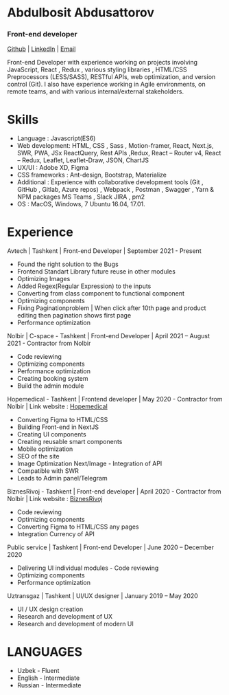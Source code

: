 # Abdulbosit Abdusattorov

### Front-end developer

[Github]()  |  [LinkedIn](https://www.linkedin.com/in/abdulbosit-abdusattorov-347956210/)  |  [Email](abdusattorov.abdulbosit87@gmail.com)

Front-end Developer with experience working on projects involving JavaScript, React , Redux , various styling libraries , HTML/CSS Preprocessors (LESS/SASS), RESTful APIs, web optimization, and version control (Git).
I also have experience working in Agile environments, on remote teams, and with various internal/external stakeholders.

# Skills

- Language : Javascript(ES6)
- Web development: HTML, CSS , Sass , Motion-framer, React, Next.js, SWR, PWA, JSx ReactQuery, Rest APIs ,Redux, React – Router v4, React – Redux, Leaflet, Leaflet-Draw, JSON, ChartJS
- UX/UI : Adobe XD, Figma
- CSS frameworks : Ant-design, Bootstrap, Materialize
- Additional : Experience with collaborative development tools (Git , GitHub , Gitlab, Azure repos) , Webpack , Postman , Swagger , Yarn & NPM packages MS Teams , Slack JIRA , pm2
- OS : MacOS, Windows, 7 Ubuntu 16.04, 17.01. 

# Experience 

Avtech | Tashkent | Front-end Developer | September 2021 - Present

- Found the right solution to the Bugs
- Frontend Standart Library future reuse in other modules
- Optimizing Images
- Added Regex(Regular Expression) to the inputs
- Converting from class component to functional component
- Optimizing components
- Fixing Paginationproblem | When click after 10th page and product editing then pagination shows first page
- Performance optimization

Nolbir | C-space - Tashkent | Front-end Developer | April 2021 – August 2021 - Contractor from Nolbir

- Code reviewing
- Optimizing components
- Performance optimization 
- Creating booking system 
- Build the admin module


Hopemedical - Tashkent | Frontend developer | May 2020 - Contractor from Nolbir | 
Link website : [Hopemedical](https://main.drnocgjo5jdd6.amplifyapp.com/)

- Converting Figma to HTML/CSS
- Building Front-end in NextJS
- Creating UI components
- Creating reusable smart components
- Mobile optimization
- SEO of the site
- Image Optimization Next/Image - Integration of API
- Compatible with SWR
- Leads to Admin panel/Telegram

BiznesRivoj - Tashkent | Front-end developer | April 2020 - Contractor from Nolbir | 
Link website : [BiznesRivoj](https://www.biznesrivoj.uz/)
- Code reviewing
- Optimizing components 
- Converting Figma to HTML/CSS any pages
- Integration Currency of API

Public service | Tashkent | Front-end Developer | June 2020 – December 2020

- Delivering UI individual modules - Code reviewing
- Optimizing components
- Performance optimization

Uztransgaz | Tashkent |  UI/UX designer | January 2019 – May 2020

- UI / UX design creation
- Research and development of UX
- Research and development of modern UI

# LANGUAGES
- Uzbek - Fluent
- English - Intermediate 
- Russian - Intermediate
